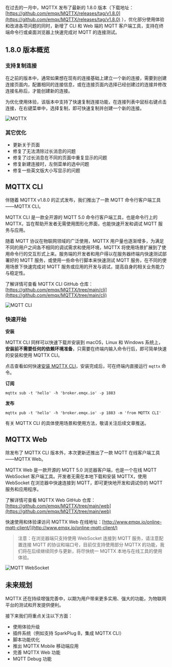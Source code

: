 在过去的一月中，MQTTX 发布了最新的 1.8.0 版本（下载地址：[https://github.com/emqx/MQTTX/releases/tag/v1.8.0](https://github.com/emqx/MQTTX/releases/tag/v1.8.0) ），优化部分使用体验和改进各项问题的同时，新增了 CLI 和 Web 端的 MQTT 客户端工具，支持在终端命令行或桌面浏览器上快速完成对 MQTT 的连接测试。

## 1.8.0 版本概览

### 支持复制连接

在之前的版本中，通常如果想在现有的连接基础上建立一个新的连接，需要到创建连接页面内，配置相同的连接信息，或在连接页面内选择已经创建过的连接并修改连接名称后，才能创建新的连接。

为优化使用体验，该版本中支持了快速复制连接功能，在连接列表中鼠标右键点击连接，在右键菜单中，选择复制，即可快速复制并创建一个新的连接。

![MQTTX](https://assets.emqx.com/images/6a6b44461629b93eca37285480cd38a2.png)

### 其它优化

- 更新关于页面
- 修复了无法清除过长消息的问题
- 修复了过长消息在不同的页面中重复显示的问题
- 修复新建连接时，左侧菜单的选中问题
- 修复一些英文版大小写显示的问题

## MQTTX CLI

伴随着 MQTTX v1.8.0 的正式发布，我们推出了一款 MQTT 命令行客户端工具——MQTTX CLI。

MQTTX CLI 是一款全开源的 MQTT 5.0 命令行客户端工具，也是命令行上的 MQTTX，旨在帮助开发者无需使用图形化界面，也能快速开发和调试 MQTT 服务与应用。

随着 MQTT 协议在物联网领域的广泛使用，MQTTX 用户量也逐渐增多，为满足不同的用户之间各不相同的调试需求和使用环境，MQTTX 将使用场景扩展到了使用命令行的交互形式上来。服务端的开发者和用户得以在服务器终端内快速测试部署好的 MQTT 服务，或使用一些命令行脚本来快速测试 MQTT 服务，在不同的使用场景下快速完成对 MQTT 服务或应用的开发与调试，提高自身的相关业务能力与稳定性。

了解详情可查看 MQTTX CLI GitHub 仓库：[https://github.com/emqx/MQTTX/tree/main/cli](https://github.com/emqx/MQTTX/tree/main/cli) 

![MQTT CLI](https://assets.emqx.com/images/807209f2aa2d04ef17cca61bd56a475f.png)

### 快速开始

**安装**

MQTTX CLI 同样可以快速下载并安装到 macOS，Linux 和 Windows 系统上，**安装前不需要任何的依赖环境准备**，只需要在终端内输入命令行后，即可简单快速的安装和使用 MQTTX CLI。

点击查看如何快速[安装 MQTTX CLI](https://github.com/emqx/MQTTX/blob/main/cli/README-CN.md#安装)，安装完成后，可在终端内直接运行 `mqttx` 命令。

**订阅**

```
mqttx sub -t 'hello' -h 'broker.emqx.io' -p 1883
```

**发布**

```
mqttx pub -t 'hello' -h 'broker.emqx.io' -p 1883 -m 'from MQTTX CLI'
```

有关 MQTTX CLI 的具体使用场景和使用方法，敬请关注后续文章推送。

## MQTTX Web

除发布了 MQTTX CLI 版本外，本次更新还推出了一款 MQTT 在线客户端工具——MQTTX Web。

MQTTX Web 是一款开源的 MQTT 5.0 浏览器客户端，也是一个在线 MQTT WebSocket 客户端工具。开发者无需在本地下载和安装 MQTTX，使用 WebSocket 在浏览器中快速连接到 MQTT，即可更快地开发和调试你的 MQTT 服务和应用程序。

了解详情可查看 MQTTX Web GitHub 仓库：[https://github.com/emqx/MQTTX/tree/main/web](https://github.com/emqx/MQTTX/tree/main/web) 

快速使用和体验课访问 MQTTX Web 在线地址：[http://www.emqx.io/online-mqtt-client/](http://www.emqx.io/online-mqtt-client/) 

> 注意：在浏览器端只支持使用 WebSocket 连接到 MQTT 服务，请注意配置连接 MQTT 的协议和端口号，目前仅支持使用部分 MQTTX 的功能，我们将在后续继续同步与更新，将尽快统一 MQTTX 本地与在线工具的使用体验。

![MQTT WebSocket](https://assets.emqx.com/images/cd9cdd01ffe502a4a251c3eb6aa68e88.png)

## 未来规划

MQTTX 还在持续增强完善中，以期为用户带来更多实用、强大的功能，为物联网平台的测试和开发提供便利。

接下来我们将重点关注以下方面：

- 使用体验升级
- 插件系统（例如支持 SparkPlug B，集成 MQTTX CLI）
- 脚本功能优化
- 推出 MQTTX Mobile 移动端应用
- 完善 MQTTX Web 功能
- MQTT Debug 功能
